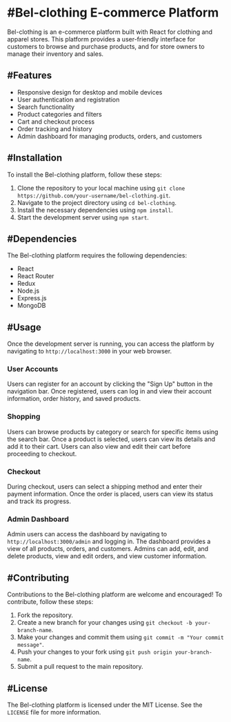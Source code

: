 #Bel-clothing E-commerce Platform
================================

Bel-clothing is an e-commerce platform built with React for clothing and apparel stores. This platform provides a user-friendly interface for customers to browse and purchase products, and for store owners to manage their inventory and sales.

#Features
--------

-   Responsive design for desktop and mobile devices
-   User authentication and registration
-   Search functionality
-   Product categories and filters
-   Cart and checkout process
-   Order tracking and history
-   Admin dashboard for managing products, orders, and customers

#Installation
------------

To install the Bel-clothing platform, follow these steps:

1.  Clone the repository to your local machine using `git clone https://github.com/your-username/bel-clothing.git`.
2.  Navigate to the project directory using `cd bel-clothing`.
3.  Install the necessary dependencies using `npm install`.
4.  Start the development server using `npm start`.

#Dependencies
------------

The Bel-clothing platform requires the following dependencies:

-   React
-   React Router
-   Redux
-   Node.js
-   Express.js
-   MongoDB

#Usage
-----

Once the development server is running, you can access the platform by navigating to `http://localhost:3000` in your web browser.

### User Accounts

Users can register for an account by clicking the "Sign Up" button in the navigation bar. Once registered, users can log in and view their account information, order history, and saved products.

### Shopping

Users can browse products by category or search for specific items using the search bar. Once a product is selected, users can view its details and add it to their cart. Users can also view and edit their cart before proceeding to checkout.

### Checkout

During checkout, users can select a shipping method and enter their payment information. Once the order is placed, users can view its status and track its progress.

### Admin Dashboard

Admin users can access the dashboard by navigating to `http://localhost:3000/admin` and logging in. The dashboard provides a view of all products, orders, and customers. Admins can add, edit, and delete products, view and edit orders, and view customer information.

#Contributing
------------

Contributions to the Bel-clothing platform are welcome and encouraged! To contribute, follow these steps:

1.  Fork the repository.
2.  Create a new branch for your changes using `git checkout -b your-branch-name`.
3.  Make your changes and commit them using `git commit -m "Your commit message"`.
4.  Push your changes to your fork using `git push origin your-branch-name`.
5.  Submit a pull request to the main repository.

#License
-------

The Bel-clothing platform is licensed under the MIT License. See the `LICENSE` file for more information.
